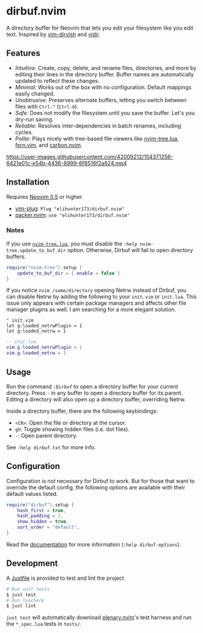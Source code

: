 # dirbuf.nvim

A directory buffer for Neovim that lets you edit your filesystem like you edit
text. Inspired by [vim-dirvish] and [vidir].

## Features

* *Intuitive:* Create, copy, delete, and rename files, directories, and more by
  editing their lines in the directory buffer. Buffer names are automatically
  updated to reflect these changes.
* *Minimal:* Works out of the box with no configuration. Default mappings
  easily changed.
* *Unobtrusive:* Preserves alternate buffers, letting you switch between
  files with `Ctrl-^` (`Ctrl-6`).
* *Safe:* Does not modify the filesystem until you save the buffer. Let's you
  dry-run saving.
* *Reliable:* Resolves inter-dependencies in batch renames, including cycles.
* *Polite:* Plays nicely with tree-based file viewers like [nvim-tree.lua],
  [fern.vim], and [carbon.nvim].

https://user-images.githubusercontent.com/42009212/154371256-6421e01c-e54b-4436-8999-6f8516f2a624.mp4

## Installation

Requires [Neovim 0.5](https://github.com/neovim/neovim/releases/tag/v0.5.0) or
higher.

* [vim-plug]: `Plug "elihunter173/dirbuf.nvim"`
* [packer.nvim]: `use "elihunter173/dirbuf.nvim"`

### Notes

If you use [`nvim-tree.lua`](https://github.com/kyazdani42/nvim-tree.lua), you
must disable the `:help nvim-tree.update_to_buf_dir` option. Otherwise, Dirbuf
will fail to open directory buffers.

```lua
require("nvim-tree").setup {
    update_to_buf_dir = { enable = false }
}
```

If you notice `nvim /some/directory` opening Netrw instead of Dirbuf, you can
disable Netrw by adding the following to your `init.vim` or `init.lua`. This
issue only appears with certain package managers and affects other file manager
plugins as well. I am searching for a more elegant solution.

```vim
" init.vim
let g:loaded_netrwPlugin = 1
let g:loaded_netrw = 1
```

```lua
-- init.lua
vim.g.loaded_netrwPlugin = 1
vim.g.loaded_netrw = 1
```

## Usage

Run the command `:Dirbuf` to open a directory buffer for your current
directory. Press `-` in any buffer to open a directory buffer for its parent.
Editing a directory will also open up a directory buffer, overriding Netrw.

Inside a directory buffer, there are the following keybindings:
* `<CR>`: Open the file or directory at the cursor.
* `gh`: Toggle showing hidden files (i.e. dot files).
* `-`: Open parent directory.

See `:help dirbuf.txt` for more info.

## Configuration

Configuration is not necessary for Dirbuf to work. But for those that want to
override the default config, the following options are available with their
default values listed.

```lua
require("dirbuf").setup {
    hash_first = true,
    hash_padding = 2,
    show_hidden = true,
    sort_order = "default",
}
```

Read the [documentation](/doc/dirbuf.txt) for more information (`:help
dirbuf-options`).

## Development

A [Justfile][just] is provided to test and lint the project.

```sh
# Run unit tests
$ just test
# Run luacheck
$ just lint
```

`just test` will automatically download [plenary.nvim]'s test harness and run
the `*_spec.lua` tests in `tests/`.

[carbon.nvim]: https://github.com/SidOfc/carbon.nvim
[fern.vim]: https://github.com/lambdalisue/fern.vim
[just]: https://github.com/casey/just
[nvim-tree.lua]: https://github.com/kyazdani42/nvim-tree.lua
[packer.nvim]: https://github.com/wbthomason/packer.nvim
[plenary.nvim]: https://github.com/nvim-lua/plenary.nvim
[vidir]: https://github.com/trapd00r/vidir
[vim-dirvish]: https://github.com/justinmk/vim-dirvish
[vim-plug]: https://github.com/junegunn/vim-plug
